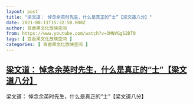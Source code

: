 ```yaml
---
layout: post
title: "梁文道： 悼念余英时先生，什么是真正的“士”【梁文道八分】"
date: 2021-08-11T15:32:50.000Z
author: 百香果文化放映空间
from: https://www.youtube.com/watch?v=3MNVGgS2DT0
tags: [ 百香果文化放映空间 ]
categories: [ 百香果文化放映空间 ]
---
```

<!--1628695970000-->
[梁文道： 悼念余英时先生，什么是真正的“士”【梁文道八分】](https://www.youtube.com/watch?v=3MNVGgS2DT0)
------

<div>
梁文道： 悼念余英时先生，什么是真正的“士”【梁文道八分】
</div>
